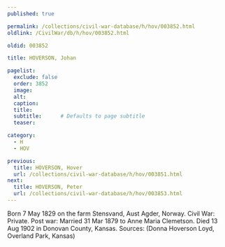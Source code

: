 ```yaml
---
published: true

permalink: /collections/civil-war-database/h/hov/003852.html
oldlink: /CivilWar/db/h/hov/003852.html

oldid: 003852

title: HOVERSON, Johan

pagelist:
  exclude: false
  order: 3852
  image: 
  alt:
  caption:
  title:
  subtitle:      # Defaults to page subtitle
  teaser:

category: 
  - H 
  - HOV

previous:
  title: HOVERSON, Hover
  url: /collections/civil-war-database/h/hov/003851.html  
next:
  title: HOVERSON, Peter
  url: /collections/civil-war-database/h/hov/003853.html   
---
```

Born 7 May 1829 on the farm Stensvand, Aust Agder, Norway. Civil War: Private. Post war: Married 31 Mar 1879 to Anne Maria Clemetson. Died 13 Aug 1902 in Donovan County, Kansas. Sources: (Donna Hoverson Loyd, Overland Park, Kansas)